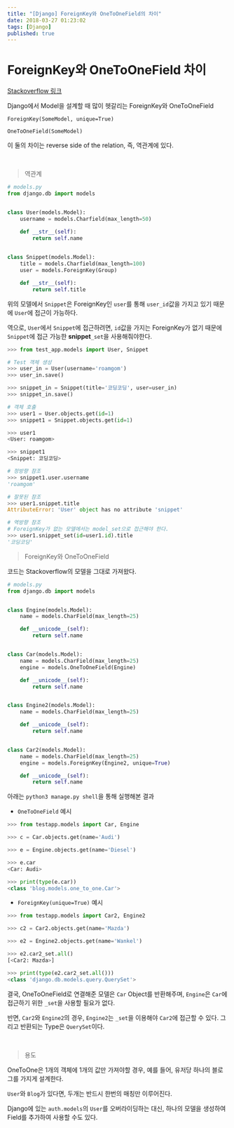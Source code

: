 ```yaml
---
title: "[Django] ForeignKey와 OneToOneField의 차이"
date: 2018-03-27 01:23:02
tags: [Django]
published: true
---
```



# ForeignKey와 OneToOneField 차이

[Stackoverflow 링크](https://stackoverflow.com/questions/5870537/whats-the-difference-between-django-onetoonefield-and-foreignkey)


Django에서 Model을 설계할 때 많이 헷갈리는 ForeignKey와 OneToOneField

`ForeignKey(SomeModel, unique=True)`

`OneToOneField(SomeModel)`

이 둘의 차이는 reverse side of the relation, 즉, 역관계에 있다.

<br>

> 역관계

```python
# models.py
from django.db import models


class User(models.Model):
    username = models.Charfield(max_length=50)

    def __str__(self):
        return self.name
    

class Snippet(models.Model):
    title = models.Charfield(max_length=100)
    user = models.ForeignKey(Group)

    def __str__(self):
        return self.title
```

위의 모델에서 `Snippet`은 ForeignKey인 `user`를 통해 `user_id`값을 가지고 있기 때문에 `User`에 접근이 가능하다.

역으로, `User`에서 `Snippet`에 접근하려면, `id`값을 가지는 ForeignKey가 없기 때문에 `Snippet`에 접근 가능한 **snippet**`_set`을 사용해줘야한다.

```python
>>> from test_app.models import User, Snippet

# Test 객체 생성
>>> user_in = User(username='roamgom')
>>> user_in.save()

>>> snippet_in = Snippet(title='코딩코딩', user=user_in)
>>> snippet_in.save()

# 객체 호출
>>> user1 = User.objects.get(id=1)
>>> snippet1 = Snippet.objects.get(id=1)

>>> user1
<User: roamgom>

>>> snippet1
<Snippet: 코딩코딩>

# 정방향 참조
>>> snippet1.user.username
'roamgom'

# 잘못된 참조
>>> user1.snippet.title
AttributeError: 'User' object has no attribute 'snippet'

# 역방향 참조
# ForeignKey가 없는 모델에서는 model_set으로 접근해야 한다.
>>> user1.snippet_set(id=user1.id).title
'코딩코딩'
```

> ForeignKey와  OneToOneField

코드는 Stackoverflow의 모델을 그대로 가져왔다.

```python
# models.py
from django.db import models


class Engine(models.Model):
    name = models.CharField(max_length=25)

    def __unicode__(self):
        return self.name


class Car(models.Model):
    name = models.CharField(max_length=25)
    engine = models.OneToOneField(Engine)

    def __unicode__(self):
        return self.name


class Engine2(models.Model):
    name = models.CharField(max_length=25)

    def __unicode__(self):
        return self.name


class Car2(models.Model):
    name = models.CharField(max_length=25)
    engine = models.ForeignKey(Engine2, unique=True)

    def __unicode__(self):
        return self.name
```

아래는 `python3 manage.py shell`을 통해 실행해본 결과

* `OneToOneField` 예시

```python
>>> from testapp.models import Car, Engine

>>> c = Car.objects.get(name='Audi')

>>> e = Engine.objects.get(name='Diesel')

>>> e.car
<Car: Audi>

>>> print(type(e.car))
<class 'blog.models.one_to_one.Car'>
```

* `ForeignKey(unique=True)` 예시

```python
>>> from testapp.models import Car2, Engine2

>>> c2 = Car2.objects.get(name='Mazda')

>>> e2 = Engine2.objects.get(name='Wankel')

>>> e2.car2_set.all()
[<Car2: Mazda>]

>>> print(type(e2.car2_set.all()))
<class 'django.db.models.query.QuerySet'>
```

결국, OneToOneField로 연결해준 모델은 `Car` Object를 반환해주며, `Engine`은 `Car`에 접근하기 위한 `_set`을 사용할 필요가 없다.

반면, `Car2`와 `Engine2`의 경우, `Engine2`는 `_set`을 이용해야 `Car2`에 접근할 수 있다. 그리고 반환되는 Type은 `QuerySet`이다.

<br>

> 용도

OneToOne은 1개의 객체에 1개의 값만 가져야할 경우,
예를 들어, 유저당 하나의 블로그를 가지게 설계한다.

`User`와 `Blog`가 있다면, 두개는 반드시 한번의 매칭만 이루어진다.

Django에 있는 `auth.models`의 `User`를 오버라이딩하는 대신, 하나의 모델을 생성하여 Field를 추가하여 사용할 수도 있다.
